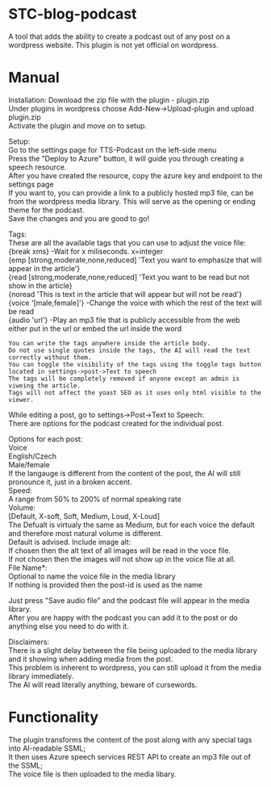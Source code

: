# STC-blog-podcast
A tool that adds the ability to create a podcast out of any post on a wordpress website.
This plugin is not yet official on wordpress.

# Manual 
Installation:
    Download the zip file with the plugin - plugin.zip  
    Under plugins in wordpress choose Add-New->Upload-plugin and upload plugin.zip  
    Activate the plugin and move on to setup.

Setup:  
    Go to the settings page for TTS-Podcast on the left-side menu  
    Press the "Deploy to Azure" button, it will guide you through creating a speech resource.  
    After you have created the resource, copy the azure key and endpoint to the settings page  
    If you want to, you can provide a link to a publicly hosted mp3 file, can be from the wordpress media library.
    This will serve as the opening or ending theme for the podcast.  
    Save the changes and you are good to go!  

Tags:  
    These are all the available tags that you can use to adjust the voice file:  
        {break xms} -Wait for x miliseconds. x=integer  
        {emp [strong,moderate,none,reduced] 'Text you want to emphasize that will appear in the article'}  
        {read [strong,moderate,none,reduced] 'Text you want to be read but not show in the article}  
        {noread 'This is text in the article that will appear but will not be read'}  
        {voice '[male,female]'} -Change the voice with which the rest of the text will be read  
        {audio 'url'} -Play an mp3 file that is publicly accessible from the web  
            either put in the url or embed the url inside the word  

    You can write the tags anywhere inside the article body.  
    Do not use single quotes inside the tags, the AI will read the text correctly without them.   
    You can toggle the visibility of the tags using the toggle tags button located in settings->post->Text to speech  
    The tags will be completely removed if anyone except an admin is viweing the article.  
    Tags will not affect the yoast SEO as it uses only html visible to the viewer.   

While editing a post, go to settings->Post->Text to Speech:   
    There are options for the podcast created for the individual post.  

Options for each post:  
    Voice   
        English/Czech  
        Male/female  
        If the langauge is different from the content of the post, the AI will still pronounce it, just in a broken accent.  
    Speed:  
        A range from 50% to 200% of normal speaking rate  
    Volume:  
        [Default, X-soft, Soft, Medium, Loud, X-Loud]  
        The Defualt is virtualy the same as Medium, but for each voice the default and therefore most natural volume is different.  
        Default is advised.
    Include image alt:  
        If chosen then the alt text of all images will be read in the voce file.  
        If not chosen then the images will not show up in the voice file at all.  
    File Name*:  
        Optional to name the voice file in the media library  
        If nothing is provided then the post-id is used as the name  

Just press "Save audio file" and the podcast file will appear in the media library.  
After you are happy with the podcast you can add it to the post or do anything else you need to do with it.  


Disclaimers:  
 There is a slight delay between the file being uploaded to the media library and it showing when adding media from the post.  
    This problem is inherent to wordpress, you can still upload it from the media library immediately.  
 The AI will read literally anything, beware of cursewords.   

# Functionality 
The plugin transforms the content of the post along with any special tags into AI-readable SSML;  
It then uses Azure speech services REST API to create an mp3 file out of the SSML;   
The voice file is then uploaded to the media libary.   
